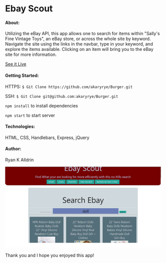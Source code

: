 # Ebay Scout

#### About:
Utilizing the eBay API, this app allows one to search for items within "Sally's Fine Vintage Toys", an eBay store, or across the whole site by keyword.  Navigate the site using the links in the navbar, type in your keyword, and explore the items available.  Clicking on an item will bring you to the eBay site for more information.

[See it Live](https://pure-sierra-96038.herokuapp.com/)

#### Getting Started:
HTTPS:   `$ Git Clone https://github.com/akaryrye/Burger.git`

SSH:   `$ Git Clone git@github.com:akaryrye/Burger.git`

`npm install` to install dependencies

`npm start` to start server

#### Technologies:
HTML, CSS, Handlebars, Express, jQuery

#### Author:
Ryan K Alldrin

![image](Ebay%20Scout.jpg)

Thank you and I hope you enjoyed this app!
